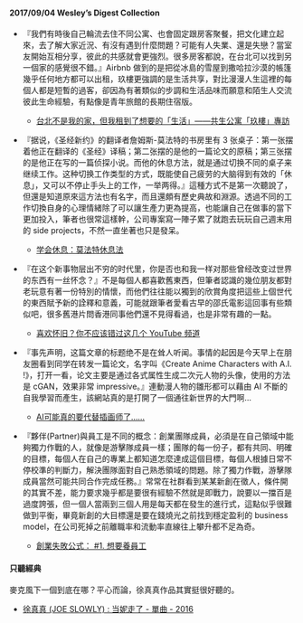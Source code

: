 #### 2017/09/04 Wesley’s Digest Collection

- 『我們有時後自己輪流去住不同公寓、也會固定跟房客聚餐，把文化建立起來，去了解大家近況、有沒有遇到什麼問題？可能有人失業、還是失戀？當室友開始互相分享，彼此的共感就會更強烈。很多房客都說，在台北可以找到另一個家的感覺很不錯。』Airbnb 做到的是把從冰島的雪屋到撒哈拉沙漠的帳篷幾乎任何地方都可以出租，玖樓更強調的是生活共享，對比漫漫人生這裡的每個人都是短暫的過客，卻因為有著類似的步調和生活品味而願意和陌生人交流彼此生命經驗，有點像是青年旅館的長期住宿版。
  - [台北不是我的家，但我租到了想要的「生活」——共生公寓「玖樓」專訪](https://meet.bnext.com.tw/articles/view/41354)
  
- 『据说，《圣经新约》的翻译者詹姆斯-莫法特的书房里有 3 张桌子：第一张摆着他正在翻译的《圣经》译稿；第二张摆的是他的一篇论文的原稿；第三张摆的是他正在写的一篇侦探小说。而他的休息方法，就是通过切换不同的桌子来继续工作。这种切换工作类型的方式，既能使自己疲劳的大脑得到有效的「休息」，又可以不停止手头上的工作，一举两得。』這種方式不是第一次聽說了，但還是知道原來這方法也有名字，而且還頗有歷史典故和淵源。透過不同的工作切換自身的心理情緒除了可以讓生產力更為提高，也能讓自己在做事的當下更加投入，筆者也很常這樣幹，公司專案寫一陣子累了就跑去玩玩自己週末用的 side projects，不然一直坐著也只是發呆。
  - [学会休息：莫法特休息法](https://sspai.com/post/40207)
  
- 『在这个新事物层出不穷的时代里，你是否也和我一样对那些曾经改变过世界的东西有一丝怀念？』不是每個人都喜歡舊東西，但筆者認識的幾位朋友都對老玩意有著一份特別的情懷，而他們往往能以獨到的欣賞角度把這些上個世代的東西賦予新的詮釋和意義，可能就跟筆者愛看古早的邵氏電影這回事有些類似吧，很多舊港片問香港同事他們還不見得看過，也是非常有趣的一點。
  - [喜欢怀旧？你不应该错过这几个 YouTube 频道](https://sspai.com/post/40033)
  
- 『事先声明，这篇文章的标题绝不是在耸人听闻。事情的起因是今天早上在朋友圈看到同学在转发一篇论文，名字叫《Create Anime Characters with A.I. !》，打开一看，论文主要是通过各式属性生成二次元人物的头像，使用的方法是 cGAN，效果非常 impressive。』連動漫人物的雛形都可以藉由 AI 不斷的自我學習而產生，該網站真的是打開了一個通往新世界的大門啊...
  - [AI可能真的要代替插画师了……](https://zhuanlan.zhihu.com/p/28488946)


- 『夥伴(Partner)與員工是不同的概念：創業團隊成員，必須是在自己領域中能夠獨力作戰的人，就像是游擊隊成員一樣；團隊的每一份子，都有共同、明確的目標，每個人在自己的專業上都知道怎麼達成這個目標，每個人根據日常不停校準的判斷力，解決團隊面對自己熟悉領域的問題。除了獨力作戰，游擊隊成員當然可能共同合作完成任務。』常常在社群看到某某新創在徵人，條件開的其實不差，能力要求幾乎都是要很有經驗不然就是即戰力，說要以一擋百是過度誇張，但一個人當兩到三個人用是每天都在發生的進行式，這點似乎很難做到平衡，畢竟新創的大目標還是要在錢燒光之前找到穩定盈利的 business model，在公司死掉之前離職率和流動率直線往上攀升都不足為奇。
  - [創業失敗公式： #1. 想要養員工](https://www.bnext.com.tw/article/45772/entrepreneurial-failure-formula-one-want-to-hire-staff)





#### 只聽經典
麥克風下一個到底在哪？平心而論，徐真真作品其實挺很好聽的。
- [徐真真 (JOE SLOWLY) : 当妮走了 - 單曲 - 2016](https://www.youtube.com/watch?v=IawwUQP8ztI&t=0s)